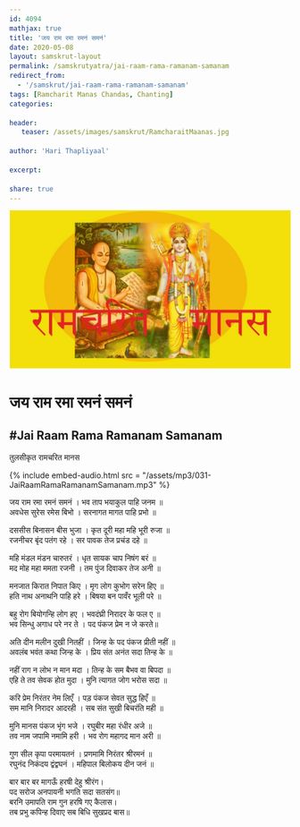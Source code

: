 ```yaml
---    
id: 4094    
mathjax: true    
title: 'जय राम रमा रमनं समनं'    
date: 2020-05-08    
layout: samskrut-layout 
permalink: /samskrutyatra/jai-raam-rama-ramanam-samanam
redirect_from: 
  - '/samskrut/jai-raam-rama-ramanam-samanam'
tags: [Ramcharit Manas Chandas, Chanting]    
categories:    
    
header:    
   teaser: /assets/images/samskrut/RamcharaitMaanas.jpg    
    
author: 'Hari Thapliyaal'    
    
excerpt:    
    
share: true    
---    
```

    
![](/assets/images/samskrut/RamcharaitMaanas.jpg)    
    
# जय राम रमा रमनं समनं    
## #Jai Raam Rama Ramanam Samanam    
    
तुलसीकृत रामचरित मानस    
    
{% include embed-audio.html src = "/assets/mp3/031-JaiRaamRamaRamanamSamanam.mp3" %}     
    
    
जय राम रमा रमनं समनं । भव ताप भयाकुल पाहि जनम ॥    
अवधेस सुरेस रमेस बिभो । सरनागत मागत पाहि प्रभो ॥    
    
दससीस बिनासन बीस भुजा । कृत दूरी महा महि भूरी रुजा ॥    
रजनीचर बृंद पतंग रहे । सर पावक तेज प्रचंड दहे ॥    
    
महि मंडल मंडन चारुतरं । धृत सायक चाप निषंग बरं ॥    
मद मोह महा ममता रजनी । तम पुंज दिवाकर तेज अनी ॥    
    
मनजात किरात निपात किए । मृग लोग कुभोग सरेन हिए ॥    
हति नाथ अनाथनि पाहि हरे । बिषया बन पावँर भूली परे ॥    
    
बहु रोग बियोगन्हि लोग हए । भवदंघ्री निरादर के फल ए ॥    
भव सिन्धु अगाध परे नर ते । पद पंकज प्रेम न जे करते॥    
    
अति दीन मलीन दुखी नितहीं । जिन्ह के पद पंकज प्रीती नहीं ॥    
अवलंब भवंत कथा जिन्ह के । प्रिय संत अनंत सदा तिन्ह के ॥    
    
नहीं राग न लोभ न मान मदा । तिन्ह के सम बैभव वा बिपदा ॥    
एहि ते तव सेवक होत मुदा । मुनि त्यागत जोग भरोस सदा ॥    
    
करि प्रेम निरंतर नेम लिएँ । पड़ पंकज सेवत सुद्ध हिएँ ॥    
सम मानि निरादर आदरही । सब संत सुखी बिचरंति मही ॥    
    
मुनि मानस पंकज भृंग भजे । रघुबीर महा रंधीर अजे ॥    
तव नाम जपामि नमामि हरी । भव रोग महागद मान अरी ॥    
    
गुण सील कृपा परमायतनं । प्रणमामि निरंतर श्रीरमनं ॥    
रघुनंद निकंदय द्वंद्वघनं । महिपाल बिलोकय दीन जनं ॥    
    
बार बार बर मागऊँ हरषी देहु श्रीरंग।    
पद सरोज अनपायनी भगति सदा सतसंग॥    
बरनि उमापति राम गुन हरषि गए कैलास।    
तब प्रभु कपिन्ह दिवाए सब बिधि सुखप्रद बास॥    
    
